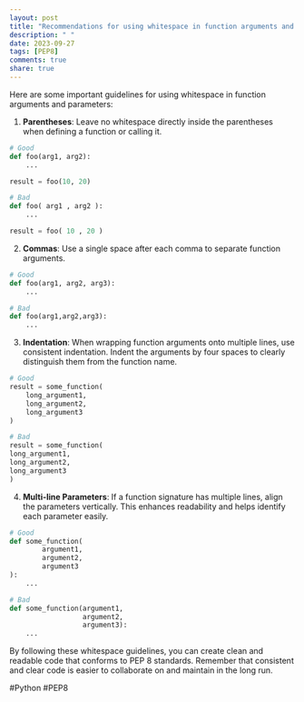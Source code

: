 ```yaml
---
layout: post
title: "Recommendations for using whitespace in function arguments and parameters in PEP 8"
description: " "
date: 2023-09-27
tags: [PEP8]
comments: true
share: true
---
```


Here are some important guidelines for using whitespace in function arguments and parameters:

1. **Parentheses**: Leave no whitespace directly inside the parentheses when defining a function or calling it.
```python
# Good
def foo(arg1, arg2):
    ...

result = foo(10, 20)

# Bad
def foo( arg1 , arg2 ):
    ...

result = foo( 10 , 20 )
```
2. **Commas**: Use a single space after each comma to separate function arguments.
```python
# Good
def foo(arg1, arg2, arg3):
    ...

# Bad
def foo(arg1,arg2,arg3):
    ...
```
3. **Indentation**: When wrapping function arguments onto multiple lines, use consistent indentation. Indent the arguments by four spaces to clearly distinguish them from the function name.
```python
# Good
result = some_function(
    long_argument1,
    long_argument2,
    long_argument3
)

# Bad
result = some_function(
long_argument1,
long_argument2,
long_argument3
)
```
4. **Multi-line Parameters**: If a function signature has multiple lines, align the parameters vertically. This enhances readability and helps identify each parameter easily.
```python
# Good
def some_function(
        argument1,
        argument2,
        argument3
):
    ...

# Bad
def some_function(argument1,
                  argument2,
                  argument3):
    ...
```

By following these whitespace guidelines, you can create clean and readable code that conforms to PEP 8 standards. Remember that consistent and clear code is easier to collaborate on and maintain in the long run.

#Python #PEP8